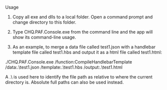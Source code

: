 ﻿Usage

1. Copy all exe and dlls to a local folder.  Open a command prompt and change directory to this folder.

2. Type CHQ.PAF.Console.exe from the command line and the app will show its command-line usage.

3. As an example, to merge a data file called test1.json with a handlebar template file called test1.hbs and output it as a html file called test1.html:

./CHQ.PAF.Console.exe /function:CompileHandlebarTemplate /data:.\test1.json /template:.\test1.hbs /output:.\test1.html

A .\ is used here to identify the file path as relative to where the current directory is.  Absolute full paths can also be used instead.
